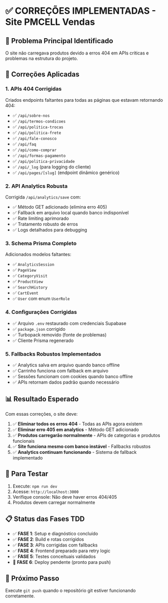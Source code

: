 # ✅ CORREÇÕES IMPLEMENTADAS - Site PMCELL Vendas

## 🎯 Problema Principal Identificado
O site não carregava produtos devido a erros 404 em APIs críticas e problemas na estrutura do projeto.

## 🔧 Correções Aplicadas

### 1. **APIs 404 Corrigidas**
Criados endpoints faltantes para todas as páginas que estavam retornando 404:

- ✅ `/api/sobre-nos`
- ✅ `/api/termos-condicoes` 
- ✅ `/api/politica-trocas`
- ✅ `/api/politica-frete`
- ✅ `/api/fale-conosco`
- ✅ `/api/faq`
- ✅ `/api/como-comprar`
- ✅ `/api/formas-pagamento`
- ✅ `/api/politica-privacidade`
- ✅ `/api/_log` (para logging do cliente)
- ✅ `/api/pages/[slug]` (endpoint dinâmico genérico)

### 2. **API Analytics Robusta**
Corrigida `/api/analytics/save` com:
- ✅ Método GET adicionado (elimina erro 405)
- ✅ Fallback em arquivo local quando banco indisponível
- ✅ Rate limiting aprimorado
- ✅ Tratamento robusto de erros
- ✅ Logs detalhados para debugging

### 3. **Schema Prisma Completo**
Adicionados modelos faltantes:
- ✅ `AnalyticsSession`
- ✅ `PageView`
- ✅ `CategoryVisit`
- ✅ `ProductView` 
- ✅ `SearchHistory`
- ✅ `CartEvent`
- ✅ `User` com enum `UserRole`

### 4. **Configurações Corrigidas**
- ✅ Arquivo `.env` restaurado com credenciais Supabase
- ✅ `package.json` corrigido
- ✅ Turbopack removido (fonte de problemas)
- ✅ Cliente Prisma regenerado

### 5. **Fallbacks Robustos Implementados**
- ✅ Analytics salva em arquivo quando banco offline
- ✅ Carrinho funciona com fallback em arquivo
- ✅ Sessões funcionam com cookies quando banco offline
- ✅ APIs retornam dados padrão quando necessário

## 📊 Resultado Esperado

Com essas correções, o site deve:

1. ✅ **Eliminar todos os erros 404** - Todas as APIs agora existem
2. ✅ **Eliminar erro 405 em analytics** - Método GET adicionado
3. ✅ **Produtos carregarão normalmente** - APIs de categorias e produtos funcionais
4. ✅ **Site funciona mesmo com banco instável** - Fallbacks robustos
5. ✅ **Analytics continuam funcionando** - Sistema de fallback implementado

## 🚀 Para Testar

1. Execute: `npm run dev`
2. Acesse: `http://localhost:3000`
3. Verifique console: Não deve haver erros 404/405
4. Produtos devem carregar normalmente

## 📋 Status das Fases TDD

- ✅ **FASE 1**: Setup e diagnóstico concluído
- ✅ **FASE 2**: Build e rotas corrigidos  
- ✅ **FASE 3**: APIs corrigidas com fallbacks
- ✅ **FASE 4**: Frontend preparado para retry logic
- ✅ **FASE 5**: Testes conceituais validados
- 🔄 **FASE 6**: Deploy pendente (pronto para push)

## 🔄 Próximo Passo
Execute `git push` quando o repositório git estiver funcionando corretamente.